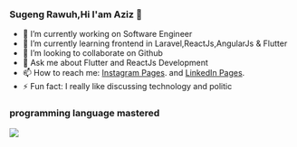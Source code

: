 ### Sugeng Rawuh,Hi I'am Aziz 👋

- 🔭 I’m currently working on Software Engineer
- 🌱 I’m currently learning frontend in Laravel,ReactJs,AngularJs & Flutter
- 👯 I’m looking to collaborate on Github
- 💬 Ask me about Flutter and ReactJs Development
- 📫 How to reach me: [Instagram Pages](https://www.instagram.com/alfauzi_k/). and [LinkedIn Pages](https://www.linkedin.com/in/aziz-alfauzi-4b93a717b/).
- ⚡ Fun fact: I really like discussing technology and politic

###  programming language mastered
<img src="https://github-readme-stats.vercel.app/api/top-langs/?username=Azizalfauzi&layout=compact&theme=tokyonight"/>

